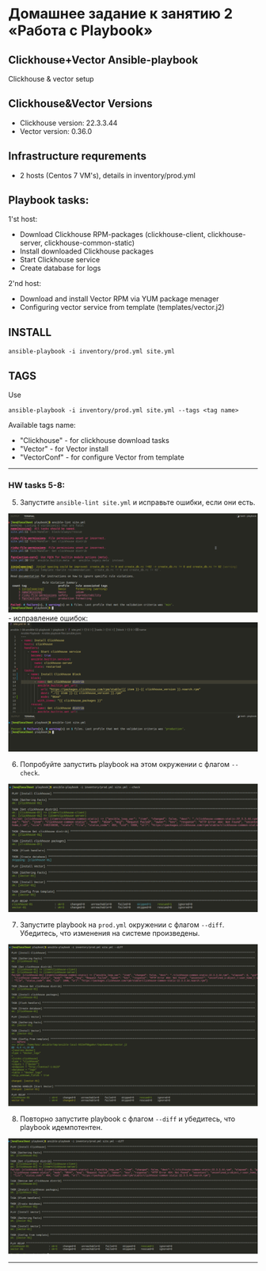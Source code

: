 # Домашнее задание к занятию 2 «Работа с Playbook»

## Clickhouse+Vector Ansible-playbook

Clickhouse & vector setup

## Clickhouse&Vector Versions

* Clickhouse version: 22.3.3.44
* Vector version: 0.36.0


## Infrastructure requrements
* 2 hosts (Centos 7 VM's), details in inventory/prod.yml

## Playbook tasks:
1'st host:
* Download Clickhouse RPM-packages (clickhouse-client, clickhouse-server, clickhouse-common-static)
* Install downloaded Clickhouse packages
* Start Clickhouse service
* Create database for logs

2'nd host:
* Download and install Vector RPM via YUM package menager
* Configuring vector service from template (templates/vector.j2)

## INSTALL

```
ansible-playbook -i inventory/prod.yml site.yml
```

## TAGS

Use
```
ansible-playbook -i inventory/prod.yml site.yml --tags <tag name>
```
Available tags name:
* "Clickhouse" - for clickhouse download tasks
* "Vector" - for Vector install
* "VectorConf" - for configure Vector from template

---

### HW tasks 5-8:

5. Запустите `ansible-lint site.yml` и исправьте ошибки, если они есть.

<img src="../img/hw02-t05-01.png">
- исправление ошибок:
<img src="../img/hw02-t05-02.png">

6. Попробуйте запустить playbook на этом окружении с флагом `--check`.

<img src="../img/hw02-t06-01.png">

7. Запустите playbook на `prod.yml` окружении с флагом `--diff`. Убедитесь, что изменения на системе произведены.

<img src="../img/hw02-t07-01.png">

8. Повторно запустите playbook с флагом `--diff` и убедитесь, что playbook идемпотентен.

<img src="../img/hw02-t08-01.png">

---



